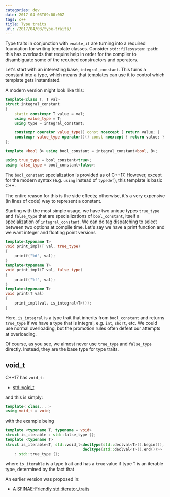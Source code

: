 ```yaml
---
categories: dev
date: 2017-04-03T09:00:00Z
tags: c++
title: Type traits
url: /2017/04/03/type-traits/
---
```


Type traits in conjunction with `enable_if` are turning into a required foundation for writing
template classes. Consider `std::filesystem::path`: this has overloads that require help in order
for the compiler to disambiguate some of the required constructors and operators.

Let's start with an interesting base, `integral_constant`. This turns a constant into a type,
which means that templates can use it to control which template gets instantiated.

A modern version might look like this:

```c++
template<class T, T val>
struct integral_constant
{
    static constexpr T value = val;
    using value_type = T;
    using type = integral_constant;

    constexpr operator value_type() const noexcept { return value; }
    constexpr value_type operator()() const noexcept { return value; }
};

template <bool B> using bool_constant = integral_constant<bool, B>;

using true_type = bool_constant<true>;
using false_type = bool_constant<false>;
```

The `bool_constant` specialization is provided as of C++17. However, except for the modern syntax
(e.g. `using` instead of `typedef`), this template is basic C++.

The entire reason for this is the side effects; otherwise, it's a very expensive (in lines of code)
way to represent a constant.

Starting with the most simple usage, we have two unique types `true_type` and `false_type` that are
specializations of `bool_constant`, itself a specialization of `integral_constant`. We can do
tag dispatching to select between two options at compile time. Let's say we have a print function and
we want integer and floating point versions

```c++
template<typename T>
void print_impl(T val, true_type)
{
	printf("%d", val);
}
template<typename T>
void print_impl(T val, false_type)
{
	printf("%f", val);
}
template<typename T>
void print(T val)
{
	print_impl(val, is_integral<T>());
}
```

Here, `is_integral` is a type trait that inherits from `bool_constant` and returns `true_type` if
we have a type that is integral, e.g. `int`, `short`, etc. We could use normal overloading, but the promotion
rules often defeat our attempts at overloading.

Of course, as you see, we almost never use `true_type` and `false_type` directly. Instead, they are the
base type for type traits.

## void_t

C++17 has `void_t`:

- [std::void_t](http://en.cppreference.com/w/cpp/types/void_t)

and this is simply:

```c++
template< class... >
using void_t = void;
```

with the example being

```c++
template <typename T, typename = void>
struct is_iterable : std::false_type {};
template <typename T>
struct is_iterable<T, std::void_t<decltype(std::declval<T>().begin()),
                                  decltype(std::declval<T>().end())>>
    : std::true_type {};
```

where `is_iterable` is a type trait and has a `true` value if type `T` is an iterable type, determined
by the fact that 

An earlier version was proposed in:

- [A SFINAE-Friendly std::iterator_traits](http://www.open-std.org/jtc1/sc22/wg21/docs/papers/2014/n3844.pdf)
